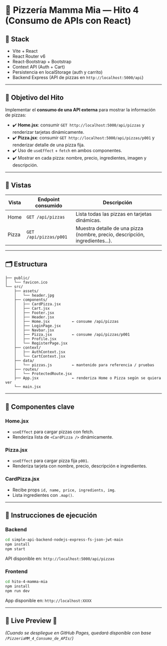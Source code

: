 # 🍕 Pizzería Mamma Mia — Hito 4 (Consumo de APIs con React)

## 🍕 Stack

* Vite + React
* React Router v6
* React-Bootstrap + Bootstrap
* Context API (Auth + Cart)
* Persistencia en localStorage (auth y carrito)
* Backend Express (API de pizzas en `http://localhost:5000/api`)

---

## 🍕 Objetivo del Hito

Implementar el **consumo de una API externa** para mostrar la información de pizzas:

* ✔️ **Home.jsx**: consumir `GET http://localhost:5000/api/pizzas` y renderizar tarjetas dinámicamente.
* ✔️ **Pizza.jsx**: consumir `GET http://localhost:5000/api/pizzas/p001` y renderizar detalle de una pizza fija.
* ✔️ Uso de `useEffect` + `fetch` en ambos componentes.
* ✔️ Mostrar en cada pizza: nombre, precio, ingredientes, imagen y descripción.

---

## 🍕 Vistas

| Vista | Endpoint consumido     | Descripción                                                                  |
| ----- | ---------------------- | ---------------------------------------------------------------------------- |
| Home  | `GET /api/pizzas`      | Lista todas las pizzas en tarjetas dinámicas.                                |
| Pizza | `GET /api/pizzas/p001` | Muestra detalle de una pizza (nombre, precio, descripción, ingredientes...). |

---

## 🗂️ Estructura

```
├── public/
│   └── favicon.ico
└── src/
    ├── assets/
    │   └── header.jpg
    ├── components/
    │   ├── CardPizza.jsx
    │   ├── Cart.jsx
    │   ├── Footer.jsx
    │   ├── Header.jsx
    │   ├── Home.jsx          ← consume /api/pizzas
    │   ├── LoginPage.jsx
    │   ├── Navbar.jsx
    │   ├── Pizza.jsx         ← consume /api/pizzas/p001
    │   ├── Profile.jsx
    │   └── RegisterPage.jsx
    ├── context/
    │   ├── AuthContext.jsx
    │   └── CartContext.jsx
    ├── data/
    │   └── pizzas.js         ← mantenido para referencia / pruebas
    ├── routes/
    │   └── ProtectedRoute.jsx
    ├── App.jsx               ← renderiza Home o Pizza según se quiera ver
    └── main.jsx
```

---

## 🍕 Componentes clave

### Home.jsx

* `useEffect` para cargar pizzas con fetch.
* Renderiza lista de `<CardPizza />` dinámicamente.

### Pizza.jsx

* `useEffect` para cargar pizza fija `p001`.
* Renderiza tarjeta con nombre, precio, descripción e ingredientes.

### CardPizza.jsx

* Recibe props `id, name, price, ingredients, img`.
* Lista ingredientes con `.map()`.

---

## 🚀 Instrucciones de ejecución

### Backend

```bash
cd simple-api-backend-nodejs-express-fs-json-jwt-main
npm install
npm start
```

API disponible en: `http://localhost:5000/api/pizzas`

### Frontend

```bash
cd hito-4-mamma-mia
npm install
npm run dev
```

App disponible en: `http://localhost:XXXX`

---

## 🍕 Live Preview 🍕

*(Cuando se despliegue en GitHub Pages, quedará disponible con base `/PizzeriaMM_4_Consumo_de_APIs/`)*
